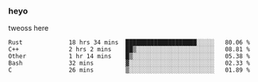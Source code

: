 ### heyo
tweoss here

<!--START_SECTION:waka-->

```text
Rust             18 hrs 34 mins  ████████████████████░░░░░   80.06 %
C++              2 hrs 2 mins    ██▒░░░░░░░░░░░░░░░░░░░░░░   08.81 %
Other            1 hr 14 mins    █▒░░░░░░░░░░░░░░░░░░░░░░░   05.38 %
Bash             32 mins         ▓░░░░░░░░░░░░░░░░░░░░░░░░   02.33 %
C                26 mins         ▒░░░░░░░░░░░░░░░░░░░░░░░░   01.89 %
```

<!--END_SECTION:waka-->

<!--
**Tweoss/tweoss** is a ✨ _special_ ✨ repository because its `README.md` (this file) appears on your GitHub profile.

Here are some ideas to get you started:

- 🔭 I’m currently working on ...
- 🌱 I’m currently learning ...
- 👯 I’m looking to collaborate on ...
- 🤔 I’m looking for help with ...
- 💬 Ask me about ...
- 📫 How to reach me: ...
- 😄 Pronouns: ...
- ⚡ Fun fact: ...
-->
